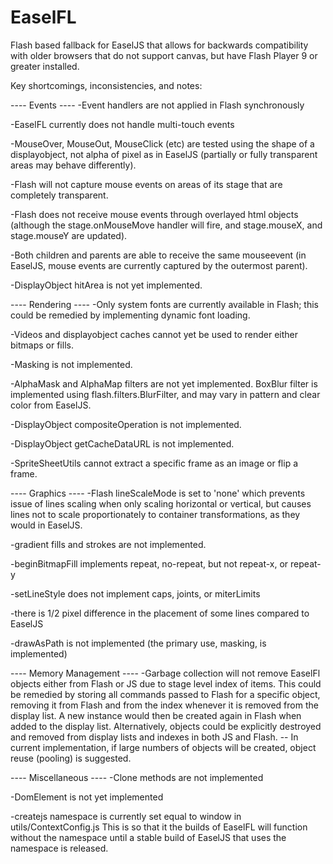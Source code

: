 EaselFL
=======

Flash based fallback for EaselJS that allows for backwards compatibility
with older browsers that do not support canvas, but have Flash Player 9
or greater installed.

Key shortcomings, inconsistencies, and notes:

---- Events ----
-Event handlers are not applied in Flash synchronously

-EaselFL currently does not handle multi-touch events

-MouseOver, MouseOut, MouseClick (etc) are tested using the shape of a
displayobject, not alpha of pixel as in EaselJS (partially or fully transparent
areas may behave differently).

-Flash will not capture mouse events on areas of its stage
that are completely transparent.

-Flash does not receive mouse events through overlayed html objects
(although the stage.onMouseMove handler will fire, and stage.mouseX, and
stage.mouseY are updated).

-Both children and parents are able to receive the same mouseevent
(in EaselJS, mouse events are currently captured by the outermost parent).

-DisplayObject hitArea is not yet implemented.

---- Rendering ----
-Only system fonts are currently available in Flash; this could
be remedied by implementing dynamic font loading.

-Videos and displayobject caches cannot yet be used to render either
bitmaps or fills.

-Masking is not implemented.

-AlphaMask and AlphaMap filters are not yet implemented. BoxBlur filter
is implemented using flash.filters.BlurFilter, and may vary in
pattern and clear color from EaselJS.

-DisplayObject compositeOperation is not implemented.

-DisplayObject getCacheDataURL is not implemented.

-SpriteSheetUtils cannot extract a specific frame as an image
or flip a frame.


---- Graphics ----
-Flash lineScaleMode is set to 'none' which prevents issue of lines
scaling when only scaling horizontal or vertical, but causes lines not
to scale proportionately to container transformations, as they would
in EaselJS.

-gradient fills and strokes are not implemented.

-beginBitmapFill implements repeat, no-repeat, but not repeat-x, or repeat-y

-setLineStyle does not implement caps, joints, or miterLimits

-there is 1/2 pixel difference in the placement of some lines compared
to EaselJS

-drawAsPath is not implemented (the primary use, masking, is implemented)

---- Memory Management ----
-Garbage collection will not remove EaselFl objects either from
Flash or JS due to stage level index of items. This could be
remedied by storing all commands passed to Flash for a specific
object, removing it from Flash and from the index whenever it is
removed from the display list. A new instance would then be created
again in Flash when added to the display list. Alternatively,
objects could be explicitly destroyed and removed from display lists
and indexes in both JS and Flash. -- In current implementation,
if large numbers of objects will be created, object reuse (pooling)
is suggested.

---- Miscellaneous ----
-Clone methods are not implemented

-DomElement is not yet implemented

-createjs namespace is currently set equal to window in utils/ContextConfig.js
This is so that it the builds of EaselFL will function without the namespace
until a stable build of EaselJS that uses the namespace is released.
